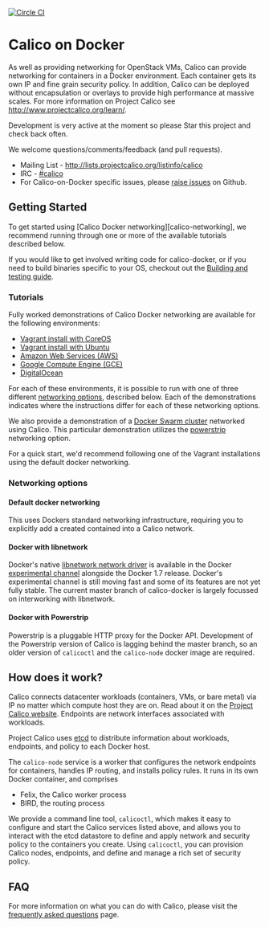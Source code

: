 [![Circle CI](https://circleci.com/gh/Metaswitch/calico-docker/tree/master.svg?style=svg)](https://circleci.com/gh/Metaswitch/calico-docker/tree/master)
# Calico on Docker
As well as providing networking for OpenStack VMs, Calico can provide networking for containers in a Docker environment.  Each container gets its own IP and fine grain security policy.  In addition, Calico can be deployed without encapsulation or overlays to provide high performance at massive scales.  For more information on Project Calico see http://www.projectcalico.org/learn/.

Development is very active at the moment so please Star this project and check back often.

We welcome questions/comments/feedback (and pull requests).

* Mailing List - http://lists.projectcalico.org/listinfo/calico
* IRC - [#calico](http://webchat.freenode.net?randomnick=1&channels=%23calico&uio=d4)
* For Calico-on-Docker specific issues, please [raise issues](https://github.com/Metaswitch/calico-docker/issues/new) on Github.

## Getting Started

To get started using [Calico Docker networking][calico-networking], we recommend running through one or more of the
available tutorials described below.

If you would like to get involved writing code for calico-docker, or if you need to build binaries specific to your
OS, checkout out the [Building and testing guide](docs/Building.md).

### Tutorials

Fully worked demonstrations of Calico Docker networking are available for the following environments:

- [Vagrant install with CoreOS](docs/getting-started/VagrantCoreOS.md)
- [Vagrant install with Ubuntu](docs/getting-started/VagrantUbuntu.md)
- [Amazon Web Services (AWS)](docs/getting-started/AWS.md)
- [Google Compute Engine (GCE)](docs/getting-started/GCE.md)
- [DigitalOcean](docs/getting-started/DigitalOcean.md)

For each of these environments, it is possible to run with one of three different 
[networking options](#networking-options), described below.  Each of the demonstrations indicates where the instructions
differ for each of these networking options.

We also provide a demonstration of a [Docker Swarm cluster](docs/getting-started/powerstrip/CalicoSwarm.md) networked 
using Calico. This particular demonstration utilizes the [powerstrip](#docker-with-powerstrip) networking option.

For a quick start, we'd recommend following one of the Vagrant installations using the default docker networking.


### Networking options

#### Default docker networking

This uses Dockers standard networking infrastructure, requiring you to explicitly add a created contained into a
Calico network.

#### Docker with libnetwork

Docker's native [libnetwork network driver](https://github.com/docker/libnetwork) is available in the Docker
[experimental channel](https://github.com/docker/docker/tree/master/experimental) alongside the Docker 1.7 release.
Docker's experimental channel is still moving fast and some of its features are not yet fully stable.  The current
master branch of calico-docker is largely focussed on interworking with libnetwork.

#### Docker with Powerstrip

Powerstrip is a pluggable HTTP proxy for the Docker API.  Development of the Powerstrip version of Calico is lagging 
behind the master branch, so an older version of `calicoctl` and the `calico-node` docker image are required.
  

## How does it work?

Calico connects datacenter workloads (containers, VMs, or bare metal) via IP no matter which compute host they are on.
Read about it on the [Project Calico website](http://www.projectcalico.org).  Endpoints are network interfaces
associated with workloads.

Project Calico uses [etcd](https://github.com/coreos/etcd) to distribute information about workloads, endpoints, and 
policy to each Docker host.

The `calico-node` service is a worker that configures the network endpoints for containers, handles IP routing, and 
installs policy rules.  It runs in its own Docker container, and comprises
- Felix, the Calico worker process
- BIRD, the routing process

We provide a command line tool, `calicoctl`, which makes it easy to configure and start the Calico services listed 
above, and allows you to interact with the etcd datastore to define and apply network and security policy to the 
containers you create. Using `calicoctl`, you can provision Calico nodes, endpoints, and define and manage a rich set 
of security policy. 

## FAQ 
For more information on what you can do with Calico, please visit the [frequently asked questions](docs/FAQ.md) page. 
